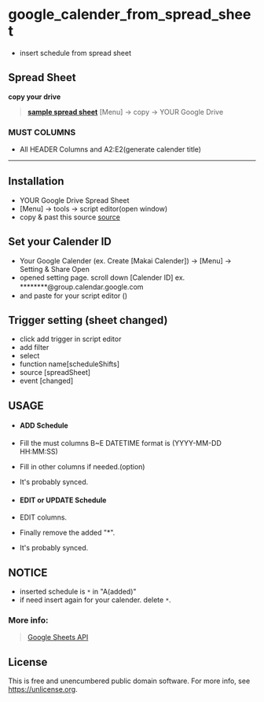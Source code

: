 # google_calender_from_spread_sheet

- insert schedule from spread sheet

## Spread Sheet

 __copy your drive__
 > **[sample spread sheet](https://docs.google.com/spreadsheets/d/1sBh8rc-nnwt-Ma067rqBUcL878I2bsXkwd1DiU0s1V4/edit?usp=sharing)**
 > [Menu] -> copy -> YOUR Google Drive
  
 ### MUST COLUMNS
 - All HEADER Columns and A2:E2(generate calender title)

-------------

## Installation

- YOUR Google Drive Spread Sheet 
- [Menu] -> tools -> script editor(open window)
- copy & past this source [source](https://github.com/anone99/google_calender_from_spread_sheet/blob/main/index.js)

## Set your Calender ID

- Your Google Calender (ex. Create [Makai Calender]) -> [Menu] -> Setting & Share Open
- opened setting page. scroll down [Calender ID] ex. ********@group.calendar.google.com　
- and paste for your script editor (<calender ID here>)

## Trigger setting (sheet changed)

- click add trigger in script editor
- add filter
- select
 - function name[scheduleShifts] 
 - source [spreadSheet] 
 - event [changed] 

## USAGE

- #### ADD Schedule
 - Fill the must columns B~E 
   DATETIME format is (YYYY-MM-DD HH:MM:SS)
 - Fill in other columns if needed.(option)
 - It's probably synced. 
 
- #### EDIT or UPDATE Schedule
 - EDIT columns.
 - Finally remove the added "*".
 - It's probably synced. 
 
## NOTICE

 - inserted schedule is `*` in "A(added)"
 - if need insert again for your calender. delete `*`. 


### More info:

> [Google Sheets API](https://developers.google.com/sheets/api/reference/rest)

## License
This is free and unencumbered public domain software. For more info, see https://unlicense.org.
